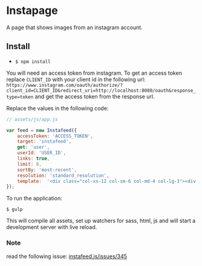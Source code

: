 # Instapage
A page that shows images from an instagram account.

## Install
- `$ npm install`

You will need an access token from instagram.
To get an access token replace `CLIENT_ID` with your client id in the following url:
`https://www.instagram.com/oauth/authorize/?client_id=CLIENT_ID&redirect_uri=http://localhost:8080/oauth&response_type=token`
and get the access token from the response url.

Replace the values in the following code:
```javascript
// assets/js/app.js

var feed = new Instafeed({
    accessToken: 'ACCESS_TOKEN',
    target: 'instafeed',
    get: 'user',
    userId: 'USER_ID',
    links: true,
    limit: 8,
    sortBy: 'most-recent',
    resolution: 'standard_resolution',
    template:  '<div class="col-xs-12 col-sm-6 col-md-4 col-lg-3"><div class="photo-box"><div class="image-wrap"><a href="{{link}}"><img src="{{image}}"></a><div class="likes">{{likes}} Likes</div></div><div class="description">{{caption}}<div class="date">{{model.date}}</div></div></div></div>'
});
```

To run the application:
```
$ gulp

```
This will compile all assets, set up watchers for sass, html, js and will start a development server with live reload.


### Note
read the following issue: [instafeed.js/issues/345](https://github.com/stevenschobert/instafeed.js/issues/345)
